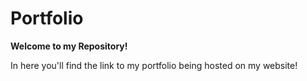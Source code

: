 # Portfolio

**Welcome to my Repository!**

In here you'll find the link to my portfolio being hosted on my website!
